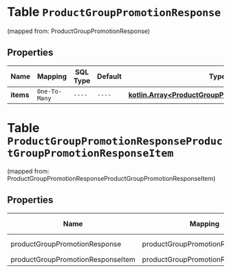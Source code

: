 
# Table `ProductGroupPromotionResponse`
(mapped from: ProductGroupPromotionResponse)

## Properties
Name | Mapping | SQL Type | Default | Type | Description | Notes
---- | ------- | -------- | ------- | ---- | ----------- | -----
**items** | `One-To-Many` | `----` | `----`  | [**kotlin.Array&lt;ProductGroupPromotionResponseItem&gt;**](ProductGroupPromotionResponseItem.md) |  |  [optional]


# **Table `ProductGroupPromotionResponseProductGroupPromotionResponseItem`**
(mapped from: ProductGroupPromotionResponseProductGroupPromotionResponseItem)

## Properties
Name | Mapping | SQL Type | Default | Type | Description | Notes
---- | ------- | -------- | ------- | ---- | ----------- | -----
productGroupPromotionResponse | productGroupPromotionResponse | long | | kotlin.Long | Primary Key | *one*
productGroupPromotionResponseItem | productGroupPromotionResponseItem | long | | kotlin.Long | Foreign Key | *many*



